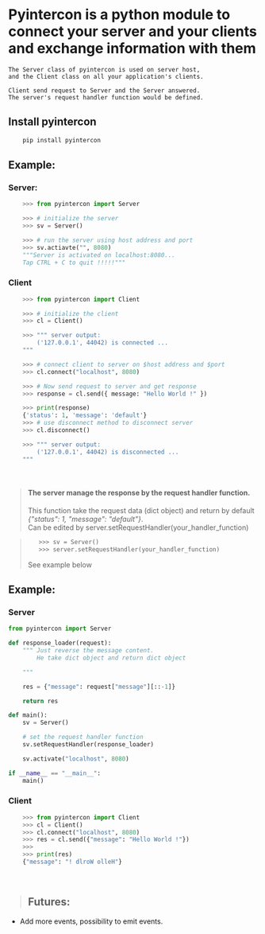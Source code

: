 # Pyintercon is a python module to connect your server and your clients and exchange information with  them

```
The Server class of pyintercon is used on server host,
and the Client class on all your application's clients.

Client send request to Server and the Server answered.
The server's request handler function would be defined.
```


## Install pyintercon

```bash
    pip install pyintercon
```


## Example:

### Server:
```python
    >>> from pyintercon import Server

    >>> # initialize the server
    >>> sv = Server()

    >>> # run the server using host address and port
    >>> sv.actiavte("", 8080)
    """Server is activated on localhost:8080...
    Tap CTRL + C to quit !!!!!"""
```

### Client
```python
    >>> from pyintercon import Client

    >>> # initialize the client
    >>> cl = Client()

    >>> """ server output:
        ('127.0.0.1', 44042) is connected ...
    """

    >>> # connect client to server on $host address and $port
    >>> cl.connect("localhost", 8080)

    >>> # Now send request to server and get response
    >>> response = cl.send({ message: "Hello World !" })

    >>> print(response)
    {'status': 1, 'message': 'default'}
    >>> # use disconnect method to disconnect server
    >>> cl.disconnect()

    >>> """ server output:
        ('127.0.0.1', 44042) is disconnected ...
    """
```
</br>

> #### The server manage the response by the request handler function.
> This function take the request data (dict object) and return by default _{"status": 1, "message": "default"}_. </br>
> Can be edited by server.setRequestHandler(your_handler_function)

> ```python
>    >>> sv = Server()
>    >>> server.setRequestHandler(your_handler_function)
> ```
> See example below

## Example:

### Server

```python
from pyintercon import Server

def response_loader(request):
    """ Just reverse the message content.
        He take dict object and return dict object

    """

    res = {"message": request["message"][::-1]}

    return res

def main():
    sv = Server()

    # set the request handler function
    sv.setRequestHandler(response_loader)

    sv.activate("localhost", 8080)

if __name__ == "__main__":
    main()
```

### Client

```python
    >>> from pyintercon import Client
    >>> cl = Client()
    >>> cl.connect("localhost", 8080)
    >>> res = cl.send({"message": "Hello World !"})
    >>>
    >>> print(res)
    {"message": "! dlroW olleH"}
```

</br>

> ## Futures:
* Add more events, possibility to emit events.
